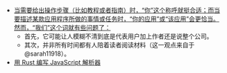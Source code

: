 - [当需要给出操作步骤（比如教程或者指南）时，“你”这个称呼就挺合适；而当要描述某款应用程序所做的事情或任务时，“你的应用”或“该应用”会更恰当。然而，“我们”这个词就有些问题了：](https://twitter.com/SylwiaVargas/status/1749535994246746116)
	- 首先，它可能让人模糊不清到底是代表用户加上作者还是说整个公司。
	- 其次，并非所有时间都有人陪着读者阅读材料（这一观点来自于 @sarah11918）。
- [用 Rust 编写 JavaScript 解析器](https://oxc-project.github.io/javascript-parser-in-rust/zh/)
